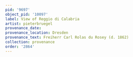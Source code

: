 ```yaml
---
pid: '9697'
object_pid: '10097'
label: View of Reggio di Calabria
artist: pieterbruegel
provenance_date:
provenance_location: Dresden
provenance_text: Freiherr Carl Rolas du Rosey (d. 1862)
collection: provenance
order: '2864'
---
```

